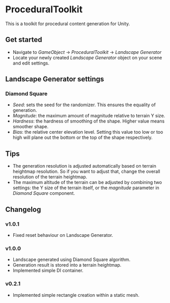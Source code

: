# ProceduralToolkit
This is a toolkit for procedural content generation for Unity.

## Get started
* Navigate to *GameObject* -> *ProceduralToolkit* -> *Landscape Generator*
* Locate your newly created *Landscape Generator* object on your scene and edit settings.

## Landscape Generator settings
### Diamond Square
- *Seed*: sets the seed for the randomizer. This ensures the equality of generation.
- *Magnitude*: the maximum amount of magnitude relative to terrain Y size.
- *Hardness*: the hardness of smoothing of the shape. Higher value means smoother shape.
- *Bias*: the relative center elevation level. Setting this value too low or too high will plane out the bottom or the top of the shape respectively.

## Tips
- The generation resolution is adjusted automatically based on terrain heightmap resolution. So if you want to adjust that, change the overall resolution of the terrain heightmap.
- The maximum altitude of the terrain can be adjusted by combining two settings: the Y size of the terrain itself, or the *magnitude* parameter in *Diamond Square* component.

## Changelog
### v1.0.1
- Fixed reset behaviour on Landscape Generator.
### v1.0.0
- Landscape generated using Diamond Square algorithm.
- Generation result is stored into a terrain heightmap.
- Implemented simple DI container.
### v0.2.1
- Implemented simple rectangle creation within a static mesh.